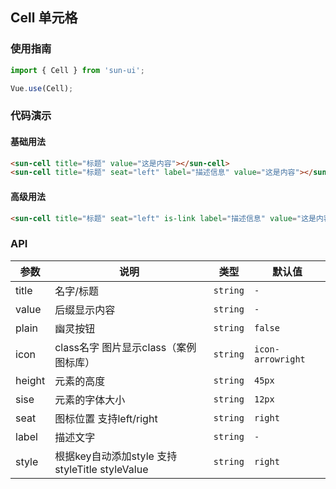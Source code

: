 ## Cell 单元格

### 使用指南

```javascript
import { Cell } from 'sun-ui';

Vue.use(Cell);
```
### 代码演示

#### 基础用法

```html
<sun-cell title="标题" value="这是内容"></sun-cell>
<sun-cell title="标题" seat="left" label="描述信息" value="这是内容"></sun-cell>
```

#### 高级用法

```html
<sun-cell title="标题" seat="left" is-link label="描述信息" value="这是内容"></sun-cell>
```
### API 

| 参数 | 说明 | 类型 | 默认值 |
|------|------|------|------|
| title | 名字/标题 | `string` | `-` |
| value | 后缀显示内容 | `string` | `-` |
| plain | 幽灵按钮 | `string` | `false` |
| icon | class名字 图片显示class（案例图标库） | `string` | `icon-arrowright` |
| height | 元素的高度 | `string` | `45px` |
| sise | 元素的字体大小 | `string` | `12px` |
| seat | 图标位置 支持left/right | `string` | `right` |
| label | 描述文字 | `string` | `-` |
| style | 根据key自动添加style 支持 styleTitle  styleValue | `string` | `right` |
